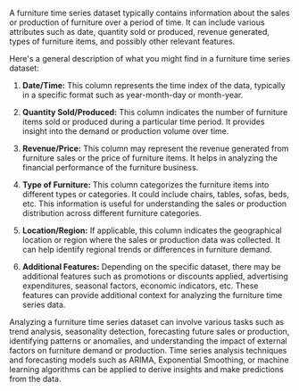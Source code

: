 A furniture time series dataset typically contains information about the sales or production of furniture over a period of time. It can include various attributes such as date, quantity sold or produced, 
revenue generated, types of furniture items, and possibly other relevant features.

Here's a general description of what you might find in a furniture time series dataset:

1. **Date/Time:** This column represents the time index of the data, typically in a specific format such as year-month-day or month-year.

2. **Quantity Sold/Produced:** This column indicates the number of furniture items sold or produced during a particular time period. It provides insight into the demand or production volume over time.

3. **Revenue/Price:** This column may represent the revenue generated from furniture sales or the price of furniture items. It helps in analyzing the financial performance of the furniture business.

4. **Type of Furniture:** This column categorizes the furniture items into different types or categories. It could include chairs, tables, sofas, beds, etc. This information is useful for understanding the sales or production distribution across different furniture categories.

5. **Location/Region:** If applicable, this column indicates the geographical location or region where the sales or production data was collected. It can help identify regional trends or differences in furniture demand.

6. **Additional Features:** Depending on the specific dataset, there may be additional features such as promotions or discounts applied, advertising expenditures, seasonal factors, economic indicators, etc. These features can provide additional context for analyzing the furniture time series data.

Analyzing a furniture time series dataset can involve various tasks such as trend analysis, seasonality detection, forecasting future sales or production, identifying patterns or anomalies, and understanding the impact of external factors on furniture demand or production. Time series analysis techniques and forecasting models such as ARIMA, Exponential Smoothing, or machine learning algorithms can be applied to derive insights and make predictions from the data.
